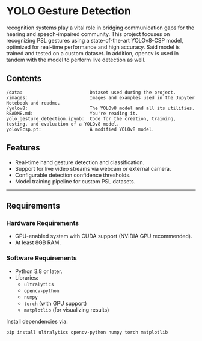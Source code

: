 # YOLO Gesture Detection

recognition systems play a vital role in bridging communication gaps for the hearing and speech-impaired community. This project focuses on recognizing PSL gestures using a state-of-the-art YOLOv8-CSP model, optimized for real-time performance and high accuracy.
Said model is trained and tested on a custom dataset.
In addition, opencv is used in tandem with the model to perform live detection as well.


## Contents
~~~
/data:                         Dataset used during the project.
/images:                       Images and examples used in the Jupyter Notebook and readme.
/yolov8:                       The YOLOv8 model and all its utilities.
README.md:                     You're reading it.
yolo_gesture_detection.ipynb:  Code for the creation, training, testing, and evaluation of a YOLOv8 model.
yolov8csp.pt:                  A modified YOLOv8 model.
~~~
## Features

- Real-time hand gesture detection and classification.
- Support for live video streams via webcam or external camera.
- Configurable detection confidence thresholds.
- Model training pipeline for custom PSL datasets.

---

## Requirements

### Hardware Requirements
- GPU-enabled system with CUDA support (NVIDIA GPU recommended).
- At least 8GB RAM.

### Software Requirements
- Python 3.8 or later.
- Libraries:
  - `ultralytics`
  - `opencv-python`
  - `numpy`
  - `torch` (with GPU support)
  - `matplotlib` (for visualizing results)

Install dependencies via:
```bash
pip install ultralytics opencv-python numpy torch matplotlib
